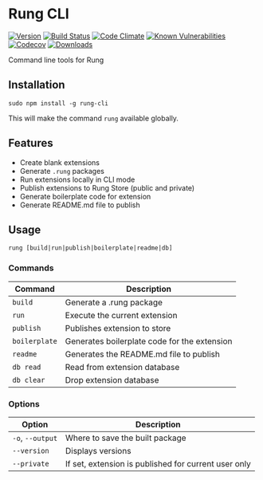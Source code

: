 # Rung CLI

[![Version](https://img.shields.io/npm/v/rung-cli.svg)](https://www.npmjs.com/package/rung-cli)
[![Build Status](https://travis-ci.org/rung-tools/rung-cli.svg?branch=master)](https://travis-ci.org/rung-tools/rung-cli)
[![Code Climate](https://codeclimate.com/github/rung-tools/rung-cli/badges/gpa.svg)](https://codeclimate.com/github/rung-tools/rung-cli)
[![Known Vulnerabilities](https://snyk.io/test/github/rung-tools/rung-cli/badge.svg)](https://snyk.io/test/github/rung-tools/rung-cli)
[![Codecov](https://codecov.io/gh/rung-tools/rung-cli/branch/master/graph/badge.svg)](https://codecov.io/gh/rung-tools/rung-cli)
[![Downloads](https://img.shields.io/npm/dt/rung-cli.svg)](https://www.npmjs.com/package/rung-cli)

Command line tools for Rung

## Installation

`sudo npm install -g rung-cli`

This will make the command `rung` available globally.

## Features

- Create blank extensions
- Generate `.rung` packages
- Run extensions locally in CLI mode
- Publish extensions to Rung Store (public and private)
- Generate boilerplate code for extension
- Generate README.md file to publish

## Usage

`rung [build|run|publish|boilerplate|readme|db]`

### Commands


| Command       | Description |
|---------------|-------------|
| `build`       | Generate a .rung package |
| `run`         | Execute the current extension |
| `publish`     | Publishes extension to store |
| `boilerplate` | Generates boilerplate code for the extension |
| `readme`      | Generates the README.md file to publish |
| `db read`     | Read from extension database |
| `db clear`    | Drop extension database |

### Options

| Option           | Description |
|------------------|-------------|
| `-o`, `--output` | Where to save the built package |
| `--version`      | Displays versions |
| `--private`      | If set, extension is published for current user only |
